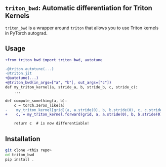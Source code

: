 ## `triton_bwd`: Automatic differentiation for Triton Kernels

`triton_bwd` is a wrapper around `triton` that allows you to use Triton kernels in PyTorch autograd.

## Usage

```diff
+from triton_bwd import triton_bwd, autotune

-@triton.autotune(...)
-@triton.jit
+@autotune(...)
+@triton_bwd(in_args=["a", "b"], out_args=["c"])
def my_triton_kernel(a, stride_a, b, stride_b, c, stride_c):
    ...
```

```diff
def compute_something(a, b):
    c = torch.zeros_like(a)
-    my_triton_kernel[grid](a, a.stride(0), b, b.stride(0), c, c.stride(0))
+    c, = my_triton_kernel.forward(grid, a, a.stride(0), b, b.stride(0), c, c.stride(0))

    return c  # is now differentiable!
```

## Installation
```bash
git clone <this repo>
cd triton_bwd
pip install .
```
